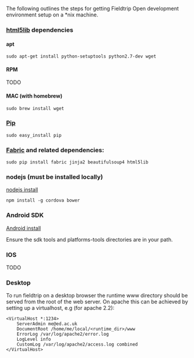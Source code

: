 The following outlines the steps for getting Fieldtrip Open development environment setup on a *nix machine.

### [html5lib](https://pypi.python.org/pypi/html5lib) dependencies

#### apt

```
sudo apt-get install python-setuptools python2.7-dev wget
```

#### RPM

TODO

#### MAC (with homebrew)

```
sudo brew install wget
```

### [Pip](https://pypi.python.org/pypi/pip)

```
sudo easy_install pip
```

### [Fabric](http://docs.fabfile.org) and related dependencies:

```
sudo pip install fabric jinja2 beautifulsoup4 html5lib
```

### nodejs (must be installed locally)

[nodejs install](https://github.com/joyent/node/wiki/installation)

```
npm install -g cordova bower
```

### Android SDK

[Android install](http://developer.android.com/sdk/index.html)

Ensure the sdk tools and platforms-tools directories are in your path.

### IOS

TODO

### Desktop

To run fieldtrip on a desktop browser the runtime www directory should be served from the root of the web server. On apache this can be achieved by setting up a virtualhost, e.g (for apache 2.2):

```
<VirtualHost *:1234>
    ServerAdmin me@ed.ac.uk
    DocumentRoot /home/me/local/<runtime_dir>/www
    ErrorLog /var/log/apache2/error.log
    LogLevel info
    CustomLog /var/log/apache2/access.log combined
</VirtualHost>
```
